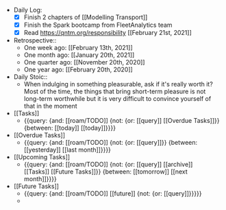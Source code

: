 - Daily Log:
    - [x] Finish 2 chapters of [[Modelling Transport]]
    - [x] Finish the Spark bootcamp from FleetAnalytics team
    - [x] Read https://qntm.org/responsibility [[February 21st, 2021]]
- Retrospective::
    - One week ago: [[February 13th, 2021]]
    - One month ago: [[January 20th, 2021]]
    - One quarter ago: [[November 20th, 2020]]
    - One year ago: [[February 20th, 2020]]
- Daily Stoic::
    - When indulging in something pleasurable, ask if it's really worth it? Most of the time, the things that bring short-term pleasure is not long-term worthwhile but it is very difficult to convince yourself of that in the moment
- [[Tasks]]
    - {{query: {and: [[roam/TODO]] {not: {or: [[query]] [[Overdue Tasks]]}} {between: [[today]] [[today]]}}}}
- [[Overdue Tasks]]
    - {{query: {and: [[roam/TODO]] {not: {or: [[query]]}} {between: [[yesterday]] [[last month]]}}}}
- [[Upcoming Tasks]]
    - {{query: {and: [[roam/TODO]] {not: {or: [[query]] [[archive]] [[Tasks]] [[Future Tasks]]}} {between: [[tomorrow]] [[next month]]}}}}
- [[Future Tasks]]
    - {{query: {and: [[roam/TODO]] [[future]] {not: {or: [[query]]}}}}}
    - 
